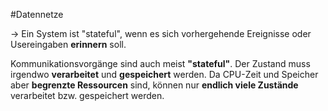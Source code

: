 #Datennetze 

-> Ein System ist "stateful", wenn es sich vorhergehende Ereignisse oder Usereingaben **erinnern** soll.

Kommunikationsvorgänge sind auch meist **"stateful"**. 
Der Zustand muss irgendwo **verarbeitet** und **gespeichert** werden. Da CPU-Zeit und Speicher aber **begrenzte Ressourcen** sind, können nur **endlich viele Zustände** verarbeitet bzw. gespeichert werden.

